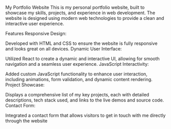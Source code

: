 My Portfolio Website
This is my personal portfolio website, built to showcase my skills, projects, and experience in web development. The website is designed using modern web technologies to provide a clean and interactive user experience.

Features
Responsive Design:

Developed with HTML and CSS to ensure the website is fully responsive and looks great on all devices.
Dynamic User Interface:

Utilized React to create a dynamic and interactive UI, allowing for smooth navigation and a seamless user experience.
JavaScript Interactivity:

Added custom JavaScript functionality to enhance user interaction, including animations, form validation, and dynamic content rendering.
Project Showcase:

Displays a comprehensive list of my key projects, each with detailed descriptions, tech stack used, and links to the live demos and source code.
Contact Form:

Integrated a contact form that allows visitors to get in touch with me directly through the website
